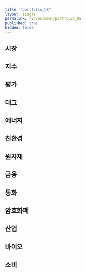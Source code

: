 ```yaml
---
title: "portfolio_US"
layout: single
permalink: /investment/portfolio_US
published: true
hidden: false
---
```


<head>
  <base target="_blank">
</head>

<script type="text/javascript" src="https://s3.tradingview.com/external-embedding/embed-widget-market-overview.js" async>
{
	"colorTheme"			: "dark",
	"dateRange"				: "1D",
	"showChart"				: true,
	"locale"				: "en",
	"largeChartUrl"			: "",
	"isTransparent"			: true,
	"showSymbolLogo"		: false,
	"showFloatingTooltip"	: false,
	"width"					: "600",
	"height"				: "700",
	"plotLineColorGrowing"				: "rgba(41, 98, 255, 1)",
	"plotLineColorFalling"				: "rgba(41, 98, 255, 1)",
	"gridLineColor"						: "rgba(240, 243, 250, 0)",
	"scaleFontColor"					: "rgba(120, 123, 134, 1)",
	"belowLineFillColorGrowing"			: "rgba(41, 98, 255, 0.12)",
	"belowLineFillColorFalling"			: "rgba(41, 98, 255, 0.12)",
	"belowLineFillColorGrowingBottom"	: "rgba(41, 98, 255, 0)",
	"belowLineFillColorFallingBottom"	: "rgba(41, 98, 255, 0)",
	"symbolActiveColor"					: "rgba(41, 98, 255, 0.12)",
	"tabs": [
		{
			"title": "시장",
			"symbols": [
				{	"s": "AMEX:EDC",		"d": "신흥   | +3X"	},
				{	"s": "AMEX:EDZ",		"d": "신흥   | -3X"	}
			]
		},
		{
			"title": "지수",
			"symbols": [
				{	"s": "AMEX:UDOW",		"d": "다우존스  | +3X"	},
				{	"s": "AMEX:SDOW",		"d": "다우존스  | -3X"	}
			]
		}
	]
}
</script>


## 시장

<script type="text/javascript" src="https://s3.tradingview.com/external-embedding/embed-widget-market-quotes.js" async>
{
	"width": "600",
	"height": "600",
	"symbolsGroups": [
		{
			"symbols": [
				{"name": "AMEX:VT",   "displayName": "VT   | 전세계"        },
				{"name": "AMEX:EDC",  "displayName": "EDC  | 신흥   | +3X" },
				{"name": "AMEX:EDZ",  "displayName": "EDZ  | 신흥   | -3X" },
				{"name": "AMEX:INDL", "displayName": "INDL | 인도   | +3X" },
				{"name": "AMEX:RUSL", "displayName": "RUSL | 러시아  | +2X" },
				{"name": "AMEX:YINN", "displayName": "YINN | 중국   | +3X" },
				{"name": "AMEX:YANG", "displayName": "YANG | 중국   | -3X" },
				{"name": "AMEX:KORU", "displayName": "KORU | 한국   | +3X" },
				{"name": "AMEX:MEXX", "displayName": "MEXX | 멕시코  | +3X" },
				{"name": "AMEX:UBR",  "displayName": "UBR  | 브라질  | +2X" },
				{"name": "AMEX:BZQ",  "displayName": "BZQ  | 브라질  | -2X" },
				{"name": "AMEX:EURL", "displayName": "EURL | 유럽   | +3X" },
				{"name": "AMEX:EFO",  "displayName": "EFO  | EAFE  | +2X" },
				{"name": "AMEX:EFU",  "displayName": "EFU  | EAFE  | -2X" }
			]
		}
	],
	"showSymbolLogo": false,
	"colorTheme": "dark",
	"isTransparent": true,
	"locale": "en"
}
</script>

## 지수

<script type="text/javascript" src="https://s3.tradingview.com/external-embedding/embed-widget-market-quotes.js" async>
{
	"width": "600",
	"height": "500",
	"symbolsGroups": [
		{
			"symbols": [
				{"name": "AMEX:UDOW",     "displayName": "UDOW | 다우존스  | +3X" },
				{"name": "AMEX:SDOW",     "displayName": "SDOW | 다우존스  | -3X" },
				{"name": "NASDAQ:TQQQ",   "displayName": "TQQQ | 나스닥    | +3X" },
				{"name": "NASDAQ:SQQQ",   "displayName": "SQQQ | 나스닥    | -3X" },
				{"name": "AMEX:UPRO",     "displayName": "UPRO | S&P500  | +3X" },
				{"name": "AMEX:SPXU",     "displayName": "SPXU | S&P500  | -3X" },
				{"name": "AMEX:URTY",     "displayName": "URTY | 러셀2000 | +3X" },
				{"name": "AMEX:SRTY",     "displayName": "SRTY | 러셀2000 | -3X" },
				{"name": "AMEX:TNA",      "displayName": "TNA  | 소형     | +3X" },
				{"name": "AMEX:TZA",      "displayName": "TZA  | 소형     | -3X" },
				{"name": "AMEX:SVXY",     "displayName": "SVXY | VIX     | -X"  },
				{"name": "AMEX:UVXY",     "displayName": "UVXY | VIX     | +X"  }
			]
		}
	],
	"showSymbolLogo": false,
	"colorTheme": "dark",
	"isTransparent": true,
	"locale": "en"
}
</script>

## 평가

<script type="text/javascript" src="https://s3.tradingview.com/external-embedding/embed-widget-market-quotes.js" async>
{
	"width": "600",
	"height": "500",
	"symbolsGroups": [
		{
			"symbols": [
				{"name": "AMEX:HIBL",   "displayName": "HIBL | S&P500 하이 베타 | +3X"         },
				{"name": "AMEX:HIBS",   "displayName": "HIBS | S&P500 하이 베타 | -3X"         },
				{"name": "AMEX:ARKK",   "displayName": "ARKK | 혁신            | +X"          },
				{"name": "NASDAQ:SARK", "displayName": "SARK | 혁신            | -X"          },
				{"name": "AMEX:IWF",    "displayName": "IWF  | 성장            | 대형"         },
				{"name": "AMEX:USMV",   "displayName": "USMV | 성장            | 저변동"        },
				{"name": "AMEX:AVUS",   "displayName": "AVUS | 가치            | 종합"         },
				{"name": "AMEX:VTV",    "displayName": "VTV  | 가치            | 대형"         },
				{"name": "AMEX:SWAN",   "displayName": "SWAN | 방어            | 채권+옵션"     },
				{"name": "AMEX:DMRL",   "displayName": "DMRL | 방어            | 주식+채권+현금" },
				{"name": "AMEX:NTSX",   "displayName": "NTSX | 방어            | 주식+채권"     }
			]
		}
	],
	"showSymbolLogo": false,
	"colorTheme": "dark",
	"isTransparent": true,
	"locale": "en"
}
</script>

## 테크

<script type="text/javascript" src="https://s3.tradingview.com/external-embedding/embed-widget-market-quotes.js" async>
{
	"width": "600",
	"height": "500",
	"symbolsGroups": [
		{
			"symbols": [
				{"name": "AMEX:TECL",     "displayName": "TECL | 테크   | +3X"    },
				{"name": "AMEX:TECS",     "displayName": "TECS | 테크   | -3X"    },
				{"name": "AMEX:FNGU",     "displayName": "FNGU | FANG  | +3X"    },
				{"name": "AMEX:FNGD",     "displayName": "FNGD | FANG  | -3X"    },
				{"name": "AMEX:SOXL",     "displayName": "SOXL | 반도체  | +3X"   },
				{"name": "AMEX:SOXS",     "displayName": "SOXS | 반도체  | -3X"   },
				{"name": "AMEX:UBOT",     "displayName": "UBOT | 로봇/AI"         },
				{"name": "AMEX:XLC",      "displayName": "XLC  | 통신"            },
				{"name": "AMEX:KARS",     "displayName": "KARS | 미래차 | 종합"    },
				{"name": "NASDAQ:DRIV",   "displayName": "DRIV | 미래차 | 자율주행" },
				{"name": "AMEX:METV",     "displayName": "METV | 메타버스"         }
			]
		}
	],
	"showSymbolLogo": false,
	"colorTheme": "dark",
	"isTransparent": true,
	"locale": "en"
}
</script>

## 에너지

<script type="text/javascript" src="https://s3.tradingview.com/external-embedding/embed-widget-market-quotes.js" async>
{
	"width": "600",
	"height": "550",
	"symbolsGroups": [
		{
			"symbols": [
				{"name": "AMEX:GUSH",   "displayName": "GUSH | 석유/가스 | +2X" },
				{"name": "AMEX:DRIP",   "displayName": "DRIP | 석유/가스 | -2X" },
				{"name": "AMEX:UCO",    "displayName": "UCO  | 석유     | +2X" },
				{"name": "AMEX:SCO",    "displayName": "SCO  | 석유     | -2X" },
				{"name": "AMEX:NRGU",   "displayName": "NRGU | 석유 업체 | +3X" },
				{"name": "AMEX:NRGD",   "displayName": "NRGD | 석유 업체 | -3X" },
				{"name": "AMEX:BOIL",   "displayName": "BOIL | 가스     | +2X" },
				{"name": "AMEX:KOLD",   "displayName": "KOLD | 가스     | -2X" },
				{"name": "AMEX:ERX",    "displayName": "ERX  | 에너지    | +2X" },
				{"name": "AMEX:ERY",    "displayName": "ERY  | 에너지    | -2X" },
				{"name": "AMEX:PXE",    "displayName": "PXE  | 에너지 생산"      },
				{"name": "AMEX:UPW",    "displayName": "UPW  | 유틸리티  | +2X" },
				{"name": "AMEX:SDP",    "displayName": "SDP  | 유틸리티  | -2X" }
			]
		}
	],
	"showSymbolLogo": false,
	"colorTheme": "dark",
	"isTransparent": true,
	"locale": "en"
}
</script>

## 친환경

<script type="text/javascript" src="https://s3.tradingview.com/external-embedding/embed-widget-market-quotes.js" async>
{
	"width": "600",
	"height": "450",
	"symbolsGroups": [
		{
			"symbols": [
				{"name": "NASDAQ:ICLN",     "displayName": "ICLN | 종합   | 세계"   },
				{"name": "NASDAQ:QCLN",     "displayName": "QCLN | 종합   | 미국"   },
				{"name": "AMEX:TAN",        "displayName": "TAN  | 에너지 | 태양"   },
				{"name": "AMEX:FAN",        "displayName": "FAN  | 에너지 | 풍력"   },
				{"name": "NASDAQ:PHO",      "displayName": "PHO  | 에너지 | 수자원" },
				{"name": "NASDAQ:HYDR",     "displayName": "HYDR | 에너지 | 수소"   },
				{"name": "AMEX:CRBN",       "displayName": "CRBN | 탄소   | 저탄소" },
				{"name": "AMEX:KRBN",       "displayName": "KRBN | 탄소   | 배출권" },
				{"name": "AMEX:LIT",        "displayName": "LIT  | 배터리 | 리튬"   },
				{"name": "NASDAQ:GRID",     "displayName": "GRID | 배터리 | 그리드" }
			]
		}
	],
	"showSymbolLogo": false,
	"colorTheme": "dark",
	"isTransparent": true,
	"locale": "en"
}
</script>

## 원자재

<script type="text/javascript" src="https://s3.tradingview.com/external-embedding/embed-widget-market-quotes.js" async>
{
	"width": "600",
	"height": "500",
	"symbolsGroups": [
		{
			"symbols": [
				{"name": "AMEX:UGL",     "displayName": "UGL  | 금   | +2X" },
				{"name": "AMEX:GLL",     "displayName": "GLL  | 금   | -2X" },
				{"name": "AMEX:NUGT",    "displayName": "NUGT | 금광 | +2X" },
				{"name": "AMEX:DUST",    "displayName": "DUST | 금광 | -2X" },
				{"name": "AMEX:AGQ",     "displayName": "AGQ  | 은   | +2X" },
				{"name": "AMEX:ZSL",     "displayName": "ZSL  | 은   | -2X" },
				{"name": "AMEX:JJT",     "displayName": "JJT  | 주석"       },
				{"name": "AMEX:LD",      "displayName": "LD   | 납"         },
				{"name": "AMEX:URNM",    "displayName": "URNM | 우라늄"      },
				{"name": "AMEX:REMX",    "displayName": "REMX | 희토류"      },
				{"name": "AMEX:JO",      "displayName": "JO   | 커피"       }
			]
		}
	],
	"showSymbolLogo": false,
	"colorTheme": "dark",
	"isTransparent": true,
	"locale": "en"
}
</script>

## 금융

<script type="text/javascript" src="https://s3.tradingview.com/external-embedding/embed-widget-market-quotes.js" async>
{
	"width": "600",
	"height": "350",
	"symbolsGroups": [
		{
			"symbols": [
				{"name": "AMEX:FAS",        "displayName": "FAS  | 금융    | +3X" },
				{"name": "AMEX:FAX",        "displayName": "FAX  | 금융    | -3X" },
				{"name": "AMEX:BNKU",       "displayName": "BNKU | 대형은행 | +3X" },
				{"name": "AMEX:BNKD",       "displayName": "BNKD | 대형은행 | -3X" },
				{"name": "AMEX:DPST",       "displayName": "DPST | 지역은행 | +3X" },
				{"name": "AMEX:IPO",        "displayName": "IPO  | IPO"          },
				{"name": "NASDAQ:FINX",     "displayName": "FINX | 핀테크"         },
				{"name": "AMEX:ARKF",       "displayName": "ARKF | 핀테크"         }
			]
		}
	],
	"showSymbolLogo": false,
	"colorTheme": "dark",
	"isTransparent": true,
	"locale": "en"
}
</script>

## 통화

<script type="text/javascript" src="https://s3.tradingview.com/external-embedding/embed-widget-market-quotes.js" async>
{
	"width": "600",
	"height": "500",
	"symbolsGroups": [
		{
			"symbols": [
				{"name": "AMEX:TMF",     "displayName": "TMF | 채권(20y) | +3X"   },
				{"name": "AMEX:TMV",     "displayName": "TMV | 채권(20y) | -3X"   },
				{"name": "AMEX:TYD",     "displayName": "TYD | 채권(10y) | +3X"   },
				{"name": "AMEX:TYO",     "displayName": "TYO | 채권(10y) | -3X"   },
				{"name": "AMEX:DBV",     "displayName": "DBV | 외환      | G10"   },
				{"name": "AMEX:FXE",     "displayName": "FXE | 외환      | 유로"   },
				{"name": "AMEX:FXC",     "displayName": "FXC | 외환      | 캐나다" },
				{"name": "AMEX:FXB",     "displayName": "FXB | 외환      | 영국"   },
				{"name": "AMEX:FXF",     "displayName": "FXF | 외환      | 스위스" },
				{"name": "AMEX:FXA",     "displayName": "FXA | 외환      | 호주"   },
				{"name": "AMEX:FXY",     "displayName": "FXY | 외환      | 일본"   }
			]
		}
	],
	"showSymbolLogo": false,
	"colorTheme": "dark",
	"isTransparent": true,
	"locale": "en"
}
</script>

## 암호화폐

<script type="text/javascript" src="https://s3.tradingview.com/external-embedding/embed-widget-market-quotes.js" async>
{
	"width": "600",
	"height": "300",
	"symbolsGroups": [
		{
			"symbols": [
				{"name": "AMEX:BITO",     "displayName": "BITO | 비트코인"     },
				{"name": "AMEX:BITQ",     "displayName": "BITQ | 암호화폐 기업" },
				{"name": "AMEX:BLOK",     "displayName": "BLOK | 블록체인 기업" },
				{"name": "NASDAQ:BLCN",   "displayName": "BLCN | 블록체인 기업" },
				{"name": "NASDAQ:LEGR",   "displayName": "LEGR | 블록체인 기업" },
				{"name": "NASDAQ:BKCH",   "displayName": "BKCH | 블록체인 기업" }
			]
		}
	],
	"showSymbolLogo": false,
	"colorTheme": "dark",
	"isTransparent": true,
	"locale": "en"
}
</script>

## 산업

<script type="text/javascript" src="https://s3.tradingview.com/external-embedding/embed-widget-market-quotes.js" async>
{
	"width": "600",
	"height": "450",
	"symbolsGroups": [
		{
			"symbols": [
				{"name": "AMEX:ARKX",     "displayName": "ARKX | 항공/우주"       },
				{"name": "AMEX:JETS",     "displayName": "JETS | 항공/세계"       },
				{"name": "AMEX:DFEN",     "displayName": "DFEN | 항공/국방 | +3X" },
				{"name": "AMEX:DUSL",     "displayName": "DUSL | 산업     | +3X" },
				{"name": "AMEX:PAVE",     "displayName": "PAVE | 인프라"          },
				{"name": "AMEX:NAIL",     "displayName": "NAIL | 건축     | +3X" },
				{"name": "AMEX:DRN",      "displayName": "DRN  | 부동산    | +3X" },
				{"name": "AMEX:DRV",      "displayName": "DRV  | 부동산    | -3X" },
				{"name": "AMEX:TPOR",     "displayName": "TPOR | 운송     | +3X" },
				{"name": "AMEX:BDRY",     "displayName": "BDRY | 벌크 화물"       }
			]
		}
	],
	"showSymbolLogo": false,
	"colorTheme": "dark",
	"isTransparent": true,
	"locale": "en"
}
</script>

## 바이오

<script type="text/javascript" src="https://s3.tradingview.com/external-embedding/embed-widget-market-quotes.js" async>
{
	"width": "600",
	"height": "250",
	"symbolsGroups": [
		{
			"symbols": [
				{"name": "AMEX:LABU",     "displayName": "LABU | 바이오   | +3X" },
				{"name": "AMEX:LABD",     "displayName": "LABD | 바이오   | -3X" },
				{"name": "AMEX:PILL",     "displayName": "PILL | 제약    | +3X" },
				{"name": "AMEX:CURE",     "displayName": "CURE | 헬스케어 | +3X" },
				{"name": "AMEX:ARKG",     "displayName": "ARKG | 유전공학"       }
			]
		}
	],
	"showSymbolLogo": false,
	"colorTheme": "dark",
	"isTransparent": true,
	"locale": "en"
}
</script>


## 소비

<script type="text/javascript" src="https://s3.tradingview.com/external-embedding/embed-widget-market-quotes.js" async>
{
	"width": "600",
	"height": "350",
	"symbolsGroups": [
		{
			"symbols": [
				{"name": "AMEX:RETL",     "displayName": "RETL | 생필품    | +3X" },
				{"name": "AMEX:XLP",      "displayName": "XLP  | 필수소비재"       },
				{"name": "AMEX:WANT",     "displayName": "WANT | 자유소비재 | +3X" },
				{"name": "AMEX:LUXE",     "displayName": "LUXE | 명품"            },
				{"name": "AMEX:IYC",      "displayName": "IYC  | 소비자 서비스"     },
				{"name": "AMEX:UGE",      "displayName": "UGE  | 소비재 | +2X"    },
				{"name": "AMEX:SZK",      "displayName": "SZK  | 소비재 | -2X"    },
				{"name": "NASDAQ:ESPO",   "displayName": "ESPO | 게임"            }
			]
		}
	],
	"showSymbolLogo": false,
	"colorTheme": "dark",
	"isTransparent": true,
	"locale": "en"
}
</script>
